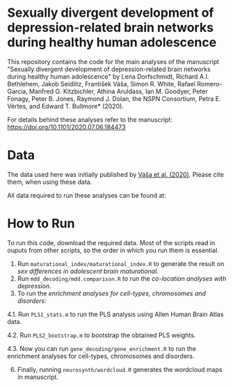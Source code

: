 # Sexually divergent development of depression-related brain networks during healthy human adolescence

This repository contains the code for the main analyses of the manuscript "Sexually divergent development of depression-related brain networks during healthy human adolescence" by Lena Dorfschmidt, Richard A.I. Bethlehem, Jakob Seidlitz, František Váša, Simon R. White, Rafael Romero-Garcia, Manfred G. Kitzbichler, Athina Aruldass, Ian M. Goodyer, Peter Fonagy, Peter B. Jones, Raymond J. Dolan, the NSPN Consortium, Petra E. Vértes, and Edward T. Bullmore* (2020).

For details behind these analyses refer to the manuscript: https://doi.org/10.1101/2020.07.06.184473

# Data
The data used here was initially published by [Váša et al. (2020)](https://doi.org/10.6084/m9.figshare.11551602). Please cite them, when using these data. 

All data required to run these analyses can be found at: 

# How to Run
To run this code, download the required data. Most of the scripts read in ouputs from other scripts, so the order in which you run them is essential.

1. Run `maturational_index/maturational_index.R` to generate the result on *sex differences in adolescent brain maturational*. 
2. Run `mdd_decoding/mdd.comparison.R` to run the *co-location analyses with depression*.
4. To run the *enrichment analyses for cell-types, chromosomes and disorders*:

  4.1. Run `PLS1_stats.m` to run the PLS analysis using Allen Human Brain Atlas data.
  
  4.2. Run `PLS2_bootstrap.m` to bootstrap the obtained PLS weights. 
  
  4.3. Now you can run `gene_decoding/gene_enrichment.R` to run the enrichment analyses for cell-types, chromosomes and disorders.

6. Finally, running `neurosynth/wordcloud.R` generates the wordcloud maps in manuscript. 


